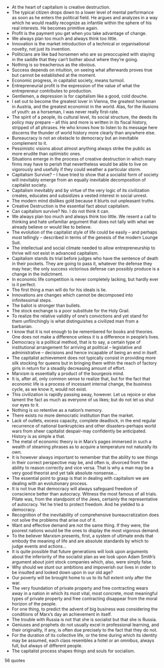 - At the heart of capitalism is creative destruction.
 - The typical citizen drops down to a lower level of mental performance as soon as he enters the political field. He argues and analyzes in a way which he would readily recognize as infantile within the sphere of his real interests. He becomes primitive again.
 - Profit is the payment you get when you take advantage of change.
 - We always plan too much and always think too little.
 - Innovation is the market introduction of a technical or organisational novelty, not just its invention.
 - Politicians are like bad horsemen who are so preoccupied with staying in the saddle that they can’t bother about where they’re going.
 - Nothing is so treacherous as the obvious.
 - Success depends on intuition, on seeing what afterwards proves true but cannot be established at the moment.
 - Economic progress, in capitalist society, means turmoil.
 - Entrepreneurial profit is the expression of the value of what the entrepreneur contributes to production.
 - Gentlemen, a depression is for capitalism like a good, cold douche.
 - I set out to become the greatest lover in Vienna, the greatest horseman in Austria, and the greatest economist in the world. Alas, for the illusions of youth: as a horseman, I was never really first-rate.
 - The spirit of a people, its cultural level, its social structure, the deeds its policy may prepare – all this and more is written in its fiscal history, stripped of all phrases. He who knows how to listen to its message here discerns the thunder of world history more clearly than anywhere else.
 - Bureaucracy is not an obstacle to democracy but an inevitable complement to it.
 - Pessimistic visions about almost anything always strike the public as more erudite than optimistic ones.
 - Situations emerge in the process of creative destruction in which many firms may have to perish that nevertheless would be able to live on vigorously and usefully if they could weather a particular storm.
 - Capitalism Survive? – I have tried to show that a socialist form of society will inevitably emerge from an equally inevitable decomposition of capitalist society.
 - Capitalism inevitably and by virtue of the very logic of its civilization creates, educates and subsidizes a vested interest in social unrest.
 - The modern mind dislikes gold because it blurts out unpleasant truths.
 - Creative Destruction is the essential fact about capitalism.
 - Can capitalism survive? No. I do not think it can.
 - We always plan too much and always think too little. We resent a call to thinking and hate unfamiliar argument that does not tally with what we already believe or would like to believe.
 - The evolution of the capitalist style of life could be easily – and perhaps most tellingly – described in terms of the genesis of the modern Lounge Suit.
 - The intellectual and social climate needed to allow entrepreneurship to thrive will not exist in advanced capitalism.
 - Capitalism stands its trial before judges who have the sentence of death in their pockets. They are going to pass it, whatever the defense they may hear; the only success victorious defense can possibly produce is a change in the indictment.
 - In economic life competition is never completely lacking, but hardly ever is it perfect.
 - The first thing a man will do for his ideals is lie.
 - Innovations are changes which cannot be decomposed into infinitessimal steps.
 - The ballot is stronger than bullets.
 - The stock exchange is a poor substitute for the Holy Grail.
 - To realize the relative validity of one’s convictions and yet stand for them unflinchingly is what distinguishes a civilized man from a barbarian.
 - I know that it is not enough to be remembered for books and theories. One does not make a difference unless it is a difference in people’s lives.
 - Democracy is a political method, that is to say, a certain type of institutional arrangement for arriving at political – legislative and administrative – decisions and hence incapable of being an end in itself.
 - The capitalist achievement does not typically consist in providing more silk stocking for queens but in bringing them within the reach of factory girls in return for a steadily decreasing amount of effort.
 - Marxism is essentially a product of the bourgeois mind.
 - It is, after all, only common sense to realize that, but for the fact that economic life is a process of incessant internal change, the business cycle, as we know it, would not exist.
 - This civilization is rapidly passing away, however. Let us rejoice or else lament the fact as much as everyone of us likes; but do not let us shut our eyes to it.
 - Nothing is so retentive as a nation’s memory.
 - There exists no more democratic institution than the market.
 - Lack of outlets, excess capacity, complete deadlock, in the end regular recurrence of national bankruptcies and other disasters-perhaps world wars from sheer capitalist despair-may confidently be anticipated. History is as simple a that.
 - The metal of economic theory is in Marx’s pages immersed in such a wealth of steaming phrases as to acquire a temperature not naturally its own.
 - It is however always important to remember that the ability to see things in their correct perspective may be, and often is, divorced from the ability to reason correctly and vice versa. That is why a man may be a very good theorist and yet talk absolute nonsense...
 - The essential point to grasp is that in dealing with capitalism we are dealing with an evolutionary process.
 - It is not true that democracy will always safeguard freedom of conscience better than autocracy. Witness the most famous of all trials. Pilate was, from the standpoint of the Jews, certainly the representative of autocracy. Yet he tried to protect freedom. And he yielded to a democracy.
 - Recognition of the inevitability of comprehensive bureaucratization does not solve the problems that arise out of it.
 - Want and effective demand are not the same thing. If they were, the poorest nations would be the ones to display the most vigorous demand.
 - To the believer Marxism presents, first, a system of ultimate ends that embody the meaning of life and are absolute standards by which to judge events and actions...
 - It is quite possible that future generations will look upon arguments about the inferiority of the socialist plan as we look upon Adam Smith’s argument about joint stock companies which, also, were simply false.
 - Why should we stunt our ambitions and impoverish our lives in order to be insulted and looked down upon in our old age?
 - Our poverty will be brought home to us to its full extent only after the war.
 - The very foundation of private property and free contracting wears away in a nation in which its most vital, most concrete, most meaningful types of private property and free contracting disappear from the moral horizon of the people.
 - For one thing, to predict the advent of big business was considering the conditions of Marx’s day an achievement in itself.
 - The trouble with Russia is not that she is socialist but that she is Russia.
 - Geniuses and prophets do not usually excel in professional learning, and their originality, if any, is often due precisely to the fact that they do not.
 - For the duration of its collective life, or the time during which its identity may be assumed, each class resembles a hotel or an omnibus, always full, but always of different people.
 - The capitalist process shapes things and souls for socialism.

56 quotes